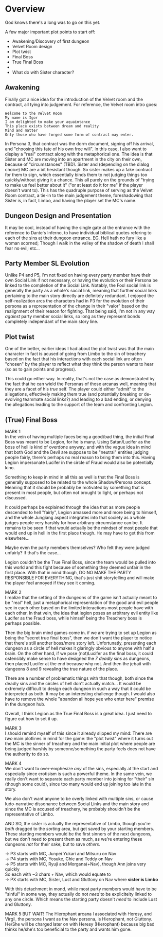# Overview
God knows there's a long was to go on this yet.

A few major important plot points to start off:
- Awakening/Discovery of first dungeon
- Velvet Room design
- Plot twist
- Final Boss
- True Final Boss
- 
- What do with Sister character?


## Awakening
Finally got a nice idea for the introduction of the Velvet room and the contract, all tying into judgement. For reference, the Velvet room intro goes:
```
Welcome to the Velvet Room
My name is Igor
I am delighted to make your aquaintance
This place exists between dream and reality
Mind and matter
Only those who have forged some form of contract may enter.
```
In Persona 3, that contract was the dorm document, signing off his arrival, and "choosing this fate of his own free will". In this case, I also want to display a "real" contract along with the metaphorical one. The idea is that Sister and MC are moving into an apartment in the city on their own, because of "circumstances" (TBD). Sister and (depending on the dialog choice) MC are a bit hesistant though. So sister makes up a fake contract for them to sign, which essentially binds them to not judging things too quickly/without giving it a chance. This all purely on the grounds of "trying to make us feel better about it" ("or at least do it for me" if the player doesn't want to). This has the quadruple purpose of serving as the Velvet Room contract, a tie-in to the main judgement theme, foreshadowing that Sister is, in fact, Limbo, and having the player set the MC's name.



## Dungeon Design and Presentation
It may be cool, instead of having the single gate at the entrance with the reference to Dante's Inferno, to have individual biblical quotes refering to each of the sins at their dungeon entrance. EG. Hell hath no fury like a woman scorned; Though I walk in the valley of the shadow of death I shall fear no evil; etc...

## Party Member SL Evolution
Unlike P4 and P5, I'm not fixed on having every party member have their own Social Link if not necessary, or having the evolution or their Persona be linked to the completion of the Social Link. Notably, the Fool social link is generally the party as a whole's social link, meaning that further social links pertaining to the main story directly are definitely redundant. I enjoyed the self-realization arcs the characters had in P3 for the evolution of their persona as a representation of the change in their "valor" based on the realignment of their reason for fighting. That being said, I'm not in any way *against* party member social links, so long as they represent bonds completely independant of the main story line.


## Plot twist
One of the better, earlier ideas I had about the plot twist was that the main character in fact is acused of going from Limbo to the sin of treachery based on the fact that his interactions with each social link are often "chosen" by the player to reflect what they think the person wants to hear (so as to gain points and progress).

This could go either way. In reality, that's not the case as demonstrated by the fact that he can wield the Personas of those arcanas well, meaning that they are a facet of his _true_ self. The player could either "admit" to the allegations, effectively making them true (and potentially breaking or de-evolving teammate social links?) and leading to a bad ending, or denying the allegations leading to the support of the team and confronting Legion.


## (True) Final Boss
MARK 1  
In the vein of having multiple faces being a good/bad thing, the initial Final Boss was meant to be Legion, for he is many. Using Satan/Lucifer as the boss of hell is kind of overdone anyway, and with the vague idea in mind that both God and the Devil are suppose to be "neutral" entities judging people fairly, there's perhaps no real reason to bring them into this.
Having Legion impersonate Lucifer in the circle of Fraud would also be potentially kino.

Something to keep in mind in all this as well is that the Final Boss is generally supposed to be related to the whole Shadow/Persona concept. Meaning that it should be probably be motivated by something that is present in most people, but often not brought to light, or perhaps not discussed.

It could perhaps be explained through the idea that as more people descended to hell "fairly", Legion amassed more and more being to himself, and the whole Jungiang aspect integrates into that society as a whole judges people very harshly for how arbitrary circumstance can be. It remains to be seen if that would actually be the mindset of most people that would end up in hell in the first place though. He may have to get this from elsewhere...

Maybe even the party members themselves? Who felt they were judged unfairly? If that's the case...

Legion couldn't be the True Final Boss, since the team would be pulled into this world and this fight because of something they deemed unfair in the first place. With that in mind though, DO NO MAKE THE PARTY RESPONSIBLE FOR EVERYTHING, that's just shit storytelling and will make the player feel annoyed if they see it coming.


MARK 2  
I realize that the setting of the dungeons of the game isn't actually meant to be "real" hell, just a metaphorical representation of the good and evil people see in each other based on the limited interactions most people have with each other. In that vein, the idea that legion poses an arbitrary evil entity like Lucifer as the Fraud boss, while himself being the Treachery boss is perhaps possible.

Then the big brain mind games come in. if we are trying to set up Legion as being the "secret true final boss", then we don't want the player to notice that there's still another boss/more story left. Unfortunatly, presenting each dungeon as a circle of hell makes it glaringly obvious to anyone with half a brain. On the other hand, if we pose (not)Lucifer as the final boss, it could ostensibly make sense to have designed the *7 deadly sins* as dungeons, then placed Lucifer at the end because why not. And then the jebait with dungeons 8 and 9 revealing the true nature of the place.

There are a number of problematic things with that though, both since the deadly sins and the circles of hell don't actually match... It would be extremely difficult to design each dungeon in such a way that it could be interpreted as both. It may be an interesting challenge though. I would also have to remove the whole "abandon all hope yee who enter here" premise in the dungeon hub.

Overall, I think Legion as the True Final Boss is a great idea. I just need to figure out how to set it up.

MARK 3  
I should remind myself of this since it already slipped my mind: There are *two* main plotlines in mind for the game: the "plot twist" where it turns out the MC is the sinner of treachery and the main initial plot where people are being judged harshly by someone/something the party feels does not have the authority to do so.

MARK 4  
We don't want to over-emphesize *any* of the sins, especially at the start and especially since erotisism is such a powerful theme. In the same vein, we really don't want to separate each party member into joining for "their" sin (though some could), since too many would end up joining too late in the story.

We also don't want anyone to be overly linked with multiple sins, or cause ludo-narrative dissonance between Social Links and the main story and since the MC is accused of treachery, he probably shouldn't be the representative of Limbo.

AND SO, the sister is actually the representative of Limbo, though you're *both* dragged to the *sorting* area, but get saved by your starting members. These starting members would be the first sinners of the next dungeons, but we don't need to present them as much, as we're entering these dungeons *not* for their sake, but to save *others*.

-> P3 starts with MC, Junpei Yukari and Mitsuru on Nav  
-> P4 starts with MC, Yosuke, Chie and Teddy on Nav  
-> P5 starts with MC, Ryuji and Morgana(+Nav), though Ann joins very quickly  
So each with ~3 chars + Nav, which would equate to  
-> PX starts with MC, Sister, Lust and Gluttony on Nav where __sister is Limbo__

With this detachment in mond, while most party members would have to be "sinful" in some way, they actually do not *need* to be explicitelty linked to any one circle. Which means the starting party doesn't *need* to include Lust and Gluttony.


MARK 5
BUT WAIT! The Hierophant arcana I associated with Heresy, and Virgil, the persona I want as the Nav persona, is Hierophant, not Gluttony.
He/She will be charged later on with Heresy (Hierophant) because big bad thinks he/she's too beneficial to the party and wants him gone.
